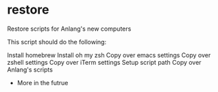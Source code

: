 # restore
Restore scripts for Anlang's new computers

This script should do the following:

Install homebrew
Install oh my zsh
Copy over emacs settings
Copy over zshell settings
Copy over iTerm settings
Setup script path
Copy over Anlang's scripts
+ More in the futrue